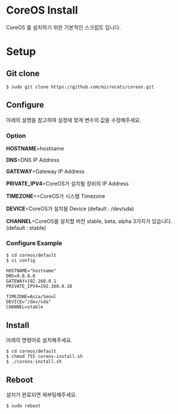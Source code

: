 # CoreOS Install
CoreOS 를 설치하기 위한 기본적인 스크립트 입니다.

# Setup
## Git clone
```
$ sudo git clone https://github.com/microcats/coreos.git
```


## Configure
아래의 설명을 참고하여 설정에 맞게 변수의 값을 수정해주세요.

### Option
**HOSTNAME**=hostname

**DNS**=DNS IP Address

**GATEWAY**=Gateway IP Address

**PRIVATE_IPV4**=CoreOS가 설치될 장비의 IP Address

**TIMEZONE**==CoreOS가 시스템 Timezone

**DEVICE**=CoreOS가 설치될 Device (default : /dev/sda)

**CHANNEL**=CoreOS를 설치할 버전 stable, beta, alpha 3가지가 있습니다. (default : stable)


### Configure Example
```
$ cd coreos/default
$ vi config

HOSTNAME="hostname"
DNS=8.8.8.8
GATEWAY=192.168.0.1
PRIVATE_IPV4=192.168.0.10

TIMEZONE=Asia/Seoul
DEVICE="/dev/sda"
CHANNEL=stable

```


## Install
아래의 명령어로 설치해주세요.
```
$ cd coreos/default
$ chmod 755 coreos-install.sh
$ ./coreos-install.sh
```


## Reboot
설치가 완료되면 재부팅해주세요.
```
$ sudo reboot
```
